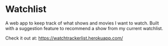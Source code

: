 # Watchlist

A web app to keep track of what shows and movies I want to watch. Built with a suggestion feature to recommend a show from my current watchlist.

Check it out at: https://watchtrackerlist.herokuapp.com/ 